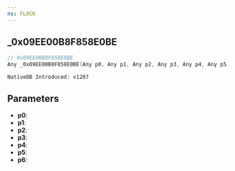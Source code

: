 ```yaml
---
ns: FLOCK
---
```

## _0x09EE00B8F858E0BE

```c
// 0x09EE00B8F858E0BE
Any _0x09EE00B8F858E0BE(Any p0, Any p1, Any p2, Any p3, Any p4, Any p5, Any p6);
```

```
NativeDB Introduced: v1207
```

## Parameters
* **p0**:
* **p1**:
* **p2**:
* **p3**:
* **p4**:
* **p5**:
* **p6**:
